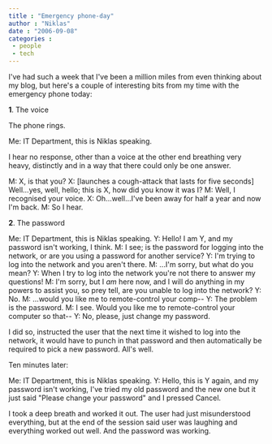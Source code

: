 ```yaml
---
title : "Emergency phone-day"
author : "Niklas"
date : "2006-09-08"
categories : 
 - people
 - tech
---
```


I've had such a week that I've been a million miles from even thinking about my blog, but here's a couple of interesting bits from my time with the emergency phone today:

**1**. The voice

The phone rings.

Me: IT Department, this is Niklas speaking.

I hear no response, other than a voice at the other end breathing very heavy, distinctly and in a way that there could only be one answer.

M: X, is that you? X: \[launches a cough-attack that lasts for five seconds\] Well...yes, well, hello; this is X, how did you know it was I? M: Well, I recognised your voice. X: Oh...well...I've been away for half a year and now I'm back. M: So I hear.

**2**. The password

Me: IT Department, this is Niklas speaking. Y: Hello! I am Y, and my password isn't working, I think. M: I see; is the password for logging into the network, or are you using a password for another service? Y: I'm trying to log into the network and you aren't there. M: ...I'm sorry, but what do you mean? Y: When I try to log into the network you're not there to answer my questions! M: I'm sorry, but I _am_ here now, and I will do anything in my powers to assist you, so prey tell, are you unable to log into the network? Y: No. M: ...would you like me to remote-control your comp-- Y: The problem is the password. M: I see. Would you like me to remote-control your computer so that-- Y: No, please, just change my password.

I did so, instructed the user that the next time it wished to log into the network, it would have to punch in that password and then automatically be required to pick a new password. All's well.

Ten minutes later:

Me: IT Department, this is Niklas speaking. Y: Hello, this is Y again, and my password isn't working, I've tried my old password and the new one but it just said "Please change your password" and I pressed Cancel.

I took a deep breath and worked it out. The user had just misunderstood everything, but at the end of the session said user was laughing and everything worked out well. And the password was working.
